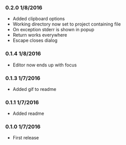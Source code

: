 
### 0.2.0  1/8/2016

- Added clipboard options
- Working directory now set to project containing file
- On exception stderr is shown in popup
- Return works everywhere
- Escape closes dialog

### 0.1.4  1/8/2016

- Editor now ends up with focus

### 0.1.3  1/7/2016

- Added gif to readme

### 0.1.1  1/7/2016

- Added readme

### 0.1.0  1/7/2016

- First release
